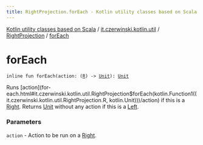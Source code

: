 ```yaml
---
title: RightProjection.forEach - Kotlin utility classes based on Scala
---
```


[Kotlin utility classes based on Scala](../../index.html) / [it.czerwinski.kotlin.util](../index.html) / [RightProjection](index.html) / [forEach](./for-each.html)

# forEach

`inline fun forEach(action: (`[`R`](index.html#R)`) -> `[`Unit`](https://kotlinlang.org/api/latest/jvm/stdlib/kotlin/-unit/index.html)`): `[`Unit`](https://kotlinlang.org/api/latest/jvm/stdlib/kotlin/-unit/index.html)

Runs [action](for-each.html#it.czerwinski.kotlin.util.RightProjection$forEach(kotlin.Function1((it.czerwinski.kotlin.util.RightProjection.R, kotlin.Unit)))/action) if this is a [Right](../-right/index.html). Returns [Unit](https://kotlinlang.org/api/latest/jvm/stdlib/kotlin/-unit/index.html) without any action if this is a [Left](../-left/index.html).

### Parameters

`action` - Action to be run on a [Right](../-right/index.html).
